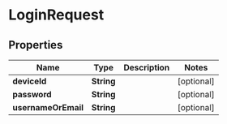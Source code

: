 
# LoginRequest

## Properties
Name | Type | Description | Notes
------------ | ------------- | ------------- | -------------
**deviceId** | **String** |  |  [optional]
**password** | **String** |  |  [optional]
**usernameOrEmail** | **String** |  |  [optional]



